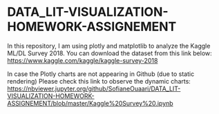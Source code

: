 # DATA_LIT-VISUALIZATION-HOMEWORK-ASSIGNEMENT
In this repository, I am using plotly and matplotlib to analyze the Kaggle ML/DL Survey 2018.
You can download the dataset from this link below: 
https://www.kaggle.com/kaggle/kaggle-survey-2018

In case the Plotly charts are not appearing in Github (due to static rendering) Please check this link to observe the dynamic charts: 
https://nbviewer.jupyter.org/github/SofianeOuaari/DATA_LIT-VISUALIZATION-HOMEWORK-ASSIGNEMENT/blob/master/Kaggle%20Survey%20.ipynb
